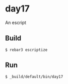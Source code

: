 day17
=====

An escript

Build
-----

    $ rebar3 escriptize

Run
---

    $ _build/default/bin/day17
